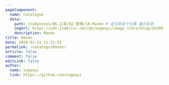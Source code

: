 ```yaml
---
pageComponent:
  name: Catalogue
  data:
    path: studynotes/06.工具/02.管理/10.Maven # 定位到这个位置 展示目录
    imgUrl: https://cdn.jsdelivr.net/gh/xugaoyi/image_store/blog/20200112120340.png
    description: Maven
title: Maven
date: 2020-01-12 11:51:53
permalink: /catalogs/Maven/
article: false
comment: false
editLink: false
author:
  name: xugaoyi
  link: https://github.com/xugaoyi
---
```

